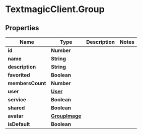# TextmagicClient.Group

## Properties
Name | Type | Description | Notes
------------ | ------------- | ------------- | -------------
**id** | **Number** |  | 
**name** | **String** |  | 
**description** | **String** |  | 
**favorited** | **Boolean** |  | 
**membersCount** | **Number** |  | 
**user** | [**User**](User.md) |  | 
**service** | **Boolean** |  | 
**shared** | **Boolean** |  | 
**avatar** | [**GroupImage**](GroupImage.md) |  | 
**isDefault** | **Boolean** |  | 


